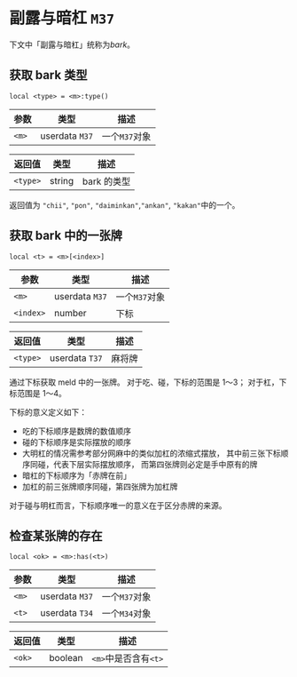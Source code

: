 # 副露与暗杠 `M37`

下文中「副露与暗杠」统称为*bark*。

## 获取 bark 类型

`local <type> = <m>:type()`

参数 | 类型 | 描述
---- | ---- | ----
`<m>` | userdata `M37` | 一个`M37`对象

返回值 | 类型 | 描述
------ | ---- | ----
`<type>` | string | bark 的类型

返回值为 `"chii"`, `"pon"`, `"daiminkan"`,`"ankan"`, `"kakan"`中的一个。

## 获取 bark 中的一张牌

`local <t> = <m>[<index>]`

参数 | 类型 | 描述
---- | ---- | ----
`<m>` | userdata `M37` | 一个`M37`对象
`<index>` | number | 下标

返回值 | 类型 | 描述
------ | ---- | ----
`<type>` | userdata `T37` | 麻将牌

通过下标获取 meld 中的一张牌。
对于吃、碰，下标的范围是 1～3；
对于杠，下标范围是 1～4。

下标的意义定义如下：

- 吃的下标顺序是数牌的数值顺序
- 碰的下标顺序是实际摆放的顺序
- 大明杠的情况需参考部分网麻中的类似加杠的浓缩式摆放，
  其中前三张下标顺序同碰，代表下层实际摆放顺序，
  而第四张牌则必定是手中原有的牌
- 暗杠的下标顺序为「赤牌在前」
- 加杠的前三张牌顺序同碰，第四张牌为加杠牌

对于碰与明杠而言，下标顺序唯一的意义在于区分赤牌的来源。

## 检查某张牌的存在

`local <ok> = <m>:has(<t>)`

参数 | 类型 | 描述
---- | ---- | ----
`<m>` | userdata `M37` | 一个`M37`对象
`<t>` | userdata `T34` | 一个`M34`对象

返回值 | 类型 | 描述
------ | ---- | ----
`<ok>` | boolean | `<m>`中是否含有`<t>`

